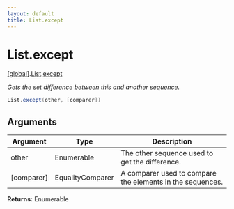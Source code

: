 ```yaml
---
layout: default
title: List.except
---
```


# List.except

[\[global\]]({{site.baseurl}}/docs/).[List]({{site.baseurl}}/docs/List/).[except]({{site.baseurl}}/docs/List/except/)

_Gets the set difference between this and another sequence._

```cs
List.except(other, [comparer])
```

## Arguments

<table>
  <col width="15%">
  <col width="15%">
  <thead>
    <tr>
      <th>Argument</th>
      <th>Type</th>
      <th>Description</th>
    </tr>
  </thead>
  <tbody>
    <tr>
      <td>other</td>
      <td>Enumerable</td>
      <td>The other sequence used to get the difference.</td>
    </tr>
    <tr>
      <td>[comparer]</td>
      <td>EqualityComparer</td>
      <td>A comparer used to compare the elements in the sequences.</td>
    </tr>
  </tbody>
</table>

**Returns:** Enumerable
